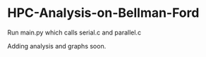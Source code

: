 # HPC-Analysis-on-Bellman-Ford

Run main.py which calls serial.c and parallel.c


Adding analysis and graphs soon.


